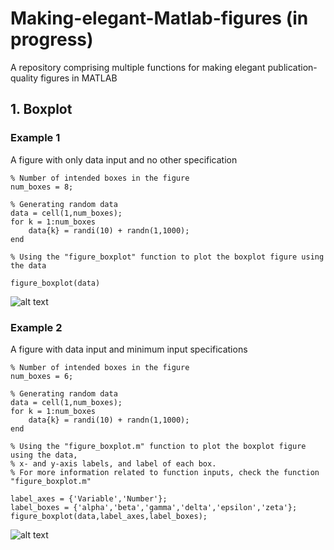 # Making-elegant-Matlab-figures (in progress)
A repository comprising multiple functions for making elegant publication-quality figures in MATLAB

## 1. Boxplot

### Example 1
A figure with only data input and no other specification
```
% Number of intended boxes in the figure
num_boxes = 8;          

% Generating random data
data = cell(1,num_boxes);   
for k = 1:num_boxes
    data{k} = randi(10) + randn(1,1000);
end

% Using the "figure_boxplot" function to plot the boxplot figure using the data

figure_boxplot(data)
```
![alt text][boxplot1]

[boxplot1]: https://github.com/ahmedaq/Making-elegant-Matlab-figures/blob/master/boxplot1.png "Boxplot example 1"

### Example 2
A figure with data input and minimum input specifications
```
% Number of intended boxes in the figure
num_boxes = 6;          

% Generating random data
data = cell(1,num_boxes);   
for k = 1:num_boxes
    data{k} = randi(10) + randn(1,1000);
end

% Using the "figure_boxplot.m" function to plot the boxplot figure using the data, 
% x- and y-axis labels, and label of each box.
% For more information related to function inputs, check the function "figure_boxplot.m"

label_axes = {'Variable','Number'}; 
label_boxes = {'alpha','beta','gamma','delta','epsilon','zeta'};
figure_boxplot(data,label_axes,label_boxes);
```
![alt text][boxplot2]

[boxplot2]: https://github.com/ahmedaq/Making-elegant-Matlab-figures/blob/master/boxplot2.png "Boxplot example 2"
